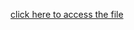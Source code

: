 [click here to access the file](https://drive.google.com/file/d/1_0lavpg4rnvNJDR_sxOpiUPc81oMhfnb/view?usp=sharing)